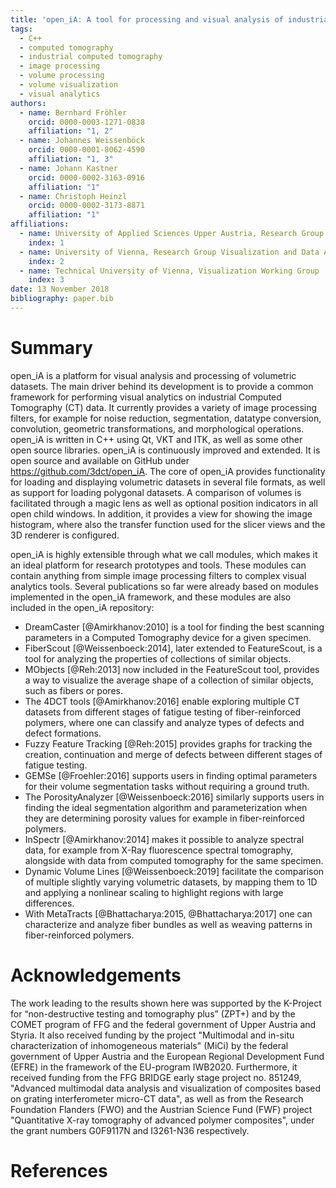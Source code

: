 ```yaml
---
title: 'open_iA: A tool for processing and visual analysis of industrial computed tomography datasets.'
tags:
  - C++
  - computed tomography
  - industrial computed tomography
  - image processing
  - volume processing
  - volume visualization
  - visual analytics
authors:
  - name: Bernhard Fröhler
    orcid: 0000-0003-1271-0838
    affiliation: "1, 2"
  - name: Johannes Weissenböck
    orcid: 0000-0001-8062-4590
    affiliation: "1, 3"
  - name: Johann Kastner
    orcid: 0000-0002-3163-0916
    affiliation: "1"
  - name: Christoph Heinzl
    orcid: 0000-0002-3173-8871
    affiliation: "1"
affiliations:
  - name: University of Applied Sciences Upper Austria, Research Group Computed Tomography
    index: 1
  - name: University of Vienna, Research Group Visualization and Data Analysis
    index: 2
  - name: Technical University of Vienna, Visualization Working Group
    index: 3
date: 13 November 2018
bibliography: paper.bib
---
```

# Summary 
open_iA is a platform for visual analysis and processing of volumetric datasets. The main driver behind its development is to provide a common framework for performing visual analytics on industrial Computed Tomography (CT) data. It currently provides a variety of image processing filters, for example for noise reduction, segmentation, datatype conversion, convolution, geometric transformations, and morphological operations. open_iA is written in C++ using Qt, VKT and ITK, as well as some other open source libraries. open_iA is continuously improved and extended. It is open source and available on GitHub under https://github.com/3dct/open_iA.
The core of open_iA provides functionality for loading and displaying volumetric datasets in several file formats, as well as support for loading polygonal datasets. A comparison of volumes is facilitated through a magic lens as well as optional position indicators in all open child windows. In addition, it provides a view for showing the image histogram, where also the transfer function used for the slicer views and the 3D renderer is configured.

open_iA is highly extensible through what we call modules, which makes it an ideal platform for research prototypes and tools. These modules can contain anything from simple image processing filters to complex visual analytics tools.  Several publications so far were already based on modules implemented in the open_iA framework, and these modules are also included in the open_iA repository:

- DreamCaster [@Amirkhanov:2010] is a tool for finding the best scanning parameters in a Computed Tomography device for a given specimen.
- FiberScout [@Weissenboeck:2014], later extended to FeatureScout, is a tool for analyzing the properties of collections of similar objects.
- MObjects [@Reh:2013] now included in the FeatureScout tool, provides a way to visualize the average shape of a collection of similar objects, such as fibers or pores.
- The 4DCT tools [@Amirkhanov:2016] enable exploring multiple CT datasets from different stages of fatigue testing of fiber-reinforced polymers, where one can classify and analyze types of defects and defect formations.
- Fuzzy Feature Tracking [@Reh:2015] provides graphs for tracking the creation, continuation and merge of defects between different stages of fatigue testing.
- GEMSe [@Froehler:2016] supports users in finding optimal parameters for their volume segmentation tasks without requiring a ground truth.
- The PorosityAnalyzer [@Weissenboeck:2016] similarly supports users in finding the ideal segmentation algorithm and parameterization when they are determining porosity values for example in fiber-reinforced polymers.
- InSpectr [@Amirkhanov:2014] makes it possible to analyze spectral data, for example from X-Ray fluorescence spectral tomography, alongside with data from computed tomography for the same specimen.
- Dynamic Volume Lines [@Weissenboeck:2019] facilitate the comparison of multiple slightly varying volumetric datasets, by mapping them to 1D and applying a nonlinear scaling to highlight regions with large differences.
- With MetaTracts [@Bhattacharya:2015, @Bhattacharya:2017] one can characterize and analyze fiber bundles as well as weaving patterns in fiber-reinforced polymers.

# Acknowledgements

The work leading to the results shown here was supported by the K-Project for “non-destructive testing and tomography plus” (ZPT+) and by the COMET program of FFG and the federal government of Upper Austria and Styria. It also received funding by the project "Multimodal and in-situ characterization of inhomogeneous materials" (MiCi) by the federal government of Upper Austria and the European Regional Development Fund (EFRE) in the framework of the EU-program IWB2020. Furthermore, it received funding from the FFG BRIDGE early stage project no. 851249, "Advanced multimodal data analysis and visualization of composites based on grating interferometer micro-CT data", as well as from the Research Foundation Flanders (FWO) and the Austrian Science Fund (FWF) project "Quantitative X-ray tomography of advanced polymer composites", under the grant numbers G0F9117N and I3261-N36 respectively.

# References